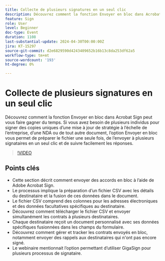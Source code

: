 ```yaml
---
title: Collecte de plusieurs signatures en un seul clic
description: Découvrez comment la fonction Envoyer en bloc dans Acrobat Sign peut vous faire gagner du temps.
feature: Sign
role: User
level: Beginner
doc-type: Event
duration: 1108
last-substantial-update: 2024-04-30T00:00:00Z
jira: KT-15297
source-git-commit: d2e6829590d4243409652b16b13c8da253df62a5
workflow-type: tm+mt
source-wordcount: '193'
ht-degree: 0%

---
```



# Collecte de plusieurs signatures en un seul clic

Découvrez comment la fonction Envoyer en bloc dans Acrobat Sign peut vous faire gagner du temps. Si vous avez besoin de plusieurs individus pour signer des copies uniques d’une mise à jour de stratégie à l’échelle de l’entreprise, d’une NDA ou de tout autre document, l’option Envoyer en bloc vous permet de préparer le fichier une seule fois, de l’envoyer à plusieurs signataires en un seul clic et de suivre facilement les réponses.

>[!VIDEO](https://video.tv.adobe.com/v/3428188/?learn=on)

## Points clés

* Cette section décrit comment envoyer des accords en bloc à l’aide de Adobe Acrobat Sign.
* Le processus implique la préparation d’un fichier CSV avec les détails du destinataire et la fusion de ces données dans le document.
* Le fichier CSV comprend des colonnes pour les adresses électroniques et des données facultatives spécifiques au destinataire.
* Découvrez comment télécharger le fichier CSV et envoyer simultanément les contrats à plusieurs destinataires.
* Chaque destinataire reçoit un document personnalisé avec ses données spécifiques fusionnées dans les champs du formulaire.
* Découvrez comment gérer et tracker les contrats envoyés en bloc, notamment envoyer des rappels aux destinataires qui n&#39;ont pas encore signé.
* Le webinaire mentionnait l’option permettant d’utiliser GigaSign pour plusieurs processus de signataire.

